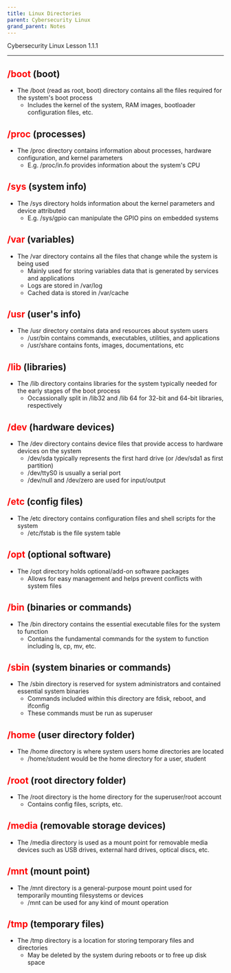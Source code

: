 ```yaml
---
title: Linux Directories
parent: Cybersecurity Linux
grand_parent: Notes
---
```

Cybersecurity Linux Lesson 1.1.1
___
## <span style="color:rgb(255, 0, 0)">/boot</span>  (boot)
-  The /boot (read as root, boot) directory contains all the files required for the system's boot process
	- Includes the kernel of the system, RAM images, bootloader configuration files, etc.  
## <span style="color:rgb(255, 0, 0)">/proc</span>   (processes)
- The /proc directory contains information about processes, hardware configuration, and kernel parameters
	- E.g. /proc/in.fo provides information about the system's CPU  
## <span style="color:rgb(255, 0, 0)">/sys</span>    (system info)
- The /sys directory holds information about the kernel parameters and device attributed
    - E.g. /sys/gpio can manipulate the GPIO pins on embedded systems
## <span style="color:rgb(255, 0, 0)">/var</span>    (variables)
- The /var directory contains all the files that change while the system is being used
	- Mainly used for storing variables data that is generated by services and applications
	- Logs are stored in /var/log
	- Cached data is stored in /var/cache  
## <span style="color:rgb(255, 0, 0)">/usr</span>    (user's info)
- The /usr directory contains data and resources about system users
	- /usr/bin contains commands, executables, utilities, and applications
	- /usr/share contains fonts, images, documentations, etc
## <span style="color:rgb(255, 0, 0)">/lib</span>    (libraries)
- The /lib directory contains libraries for the system typically needed for the early stages of the boot process
	- Occassionally split in /lib32 and /lib 64 for 32-bit and 64-bit libraries, respectively  
## <span style="color:rgb(255, 0, 0)">/dev</span>    (hardware devices)
- The /dev directory contains device files that provide access to hardware devices on the system
	- /dev/sda typically represents the first hard drive (or /dev/sda1 as first partition)
	- /dev/ttyS0 is usually a serial port
	- /dev/null and /dev/zero are used for input/output
## <span style="color:rgb(255, 0, 0)">/etc</span>    (config files)
- The /etc directory contains configuration files and shell scripts for the system
	- /etc/fstab is the file system table  
## <span style="color:rgb(255, 0, 0)">/opt </span>   (optional software)
- The /opt directory holds optional/add-on software packages
	- Allows for easy management and helps prevent conflicts with system files  
## <span style="color:rgb(255, 0, 0)">/bin</span>    (binaries or commands)
- The /bin directory contains the essential executable files for the system to function
	- Contains the fundamental commands for the system to function including ls, cp, mv, etc.
## <span style="color:rgb(255, 0, 0)">/sbin </span>  (system binaries or commands)
- The /sbin directory is reserved for system administrators and contained essential system binaries
	- Commands included within this directory are fdisk, reboot, and ifconfig 
	- These commands must be run as superuser
## <span style="color:rgb(255, 0, 0)">/home</span>   (user directory folder)
- The /home directory is where system users home directories are located
	- /home/student would be the home directory for a user, student  
## <span style="color:rgb(255, 0, 0)">/root</span>   (root directory folder)
- The /root directory is the home directory for the superuser/root account
	- Contains config files, scripts, etc.
## <span style="color:rgb(255, 0, 0)">/media</span>  (removable storage devices)
- The /media directory is used as a mount point for removable media devices such as USB drives, external hard drives, optical discs, etc.  
## <span style="color:rgb(255, 0, 0)">/mnt</span>    (mount point)
- The /mnt directory is a general-purpose mount point used for temporarily mounting filesystems or devices
	- /mnt can be used for any kind of mount operation  
## <span style="color:rgb(255, 0, 0)">/tmp</span>    (temporary files)
- The /tmp directory is a location for storing temporary files and directories
	- May be deleted by the system during reboots or to free up disk space